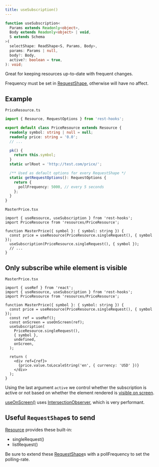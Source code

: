 ```yaml
---
title: useSubscription()
---
```

```typescript
function useSubscription<
  Params extends Readonly<object>,
  Body extends Readonly<object> | void,
  S extends Schema
>(
  selectShape: ReadShape<S, Params, Body>,
  params: Params | null,
  body?: Body,
  active?: boolean = true,
): void;
```

Great for keeping resources up-to-date with frequent changes.

Frequency must be set in [RequestShape](./RequestShape.md), otherwise will have no affect.

## Example

`PriceResource.ts`

```typescript
import { Resource, RequestOptions } from 'rest-hooks';

export default class PriceResource extends Resource {
  readonly symbol: string | null = null;
  readonly price: string = '0.0';
  // ...

  pk() {
    return this.symbol;
  }
  static urlRoot = 'http://test.com/price/';

  /** Used as default options for every RequestShape */
  static getRequestOptions(): RequestOptions {
    return {
      pollFrequency: 5000, // every 5 seconds
    };
  }
}
```

`MasterPrice.tsx`

```tsx
import { useResource, useSubscription } from 'rest-hooks';
import PriceResource from 'resources/PriceResource';

function MasterPrice({ symbol }: { symbol: string }) {
  const price = useResource(PriceResource.singleRequest(), { symbol });
  useSubscription(PriceResource.singleRequest(), { symbol });
  // ...
}
```

## Only subscribe while element is visible

`MasterPrice.tsx`

```tsx
import { useRef } from 'react';
import { useResource, useSubscription } from 'rest-hooks';
import PriceResource from 'resources/PriceResource';

function MasterPrice({ symbol }: { symbol: string }) {
  const price = useResource(PriceResource.singleRequest(), { symbol });
  const ref = useRef();
  const onScreen = useOnScreen(ref);
  useSubscription(
    PriceResource.singleRequest(),
    { symbol },
    undefined,
    onScreen,
  );

  return (
    <div ref={ref}>
      {price.value.toLocaleString('en', { currency: 'USD' })}
    </div>
  );
}
```

Using the last argument `active` we control whether the subscription is active or not
based on whether the element rendered is [visible on screen](https://usehooks.com/useOnScreen/).

[useOnScreen()](https://usehooks.com/useOnScreen/) uses [IntersectionObserver](https://developer.mozilla.org/en-US/docs/Web/API/Intersection_Observer_API), which is very performant.

## Useful `RequestShape`s to send

[Resource](./Resource.md#provided-and-overridable-methods) provides these built-in:

- singleRequest()
- listRequest()

Be sure to extend these [RequestShape](./RequestShape.md)s with a pollFrequency to set
the polling-rate.
